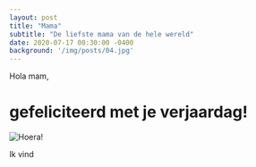```yaml
---
layout: post
title: "Mama"
subtitle: "De liefste mama van de hele wereld"
date: 2020-07-17 00:30:00 -0400
background: '/img/posts/04.jpg'
---
```

Hola mam,

# gefeliciteerd met je verjaardag!
<img class="img-fluid" src="{{site.baseurl}}/assets/img/hoera.jpg" alt="Hoera!">

Ik vind 